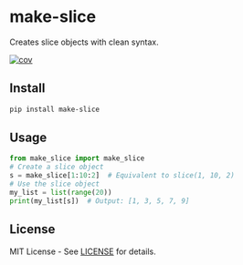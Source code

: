 # make-slice

Creates slice objects with clean syntax.

[![cov](https://0x00-pl.github.io/make_slice//badges/coverage.svg)](https://github.com/0x00-pl/make_slice/actions)


## Install

```bash
pip install make-slice
```

## Usage

```python
from make_slice import make_slice
# Create a slice object
s = make_slice[1:10:2]  # Equivalent to slice(1, 10, 2)
# Use the slice object
my_list = list(range(20))
print(my_list[s])  # Output: [1, 3, 5, 7, 9]
```


## License

MIT License - See [LICENSE](LICENSE) for details.
